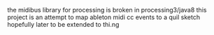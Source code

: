 the midibus library for processing is broken in processing3/java8
this project is an attempt to map ableton midi cc events to a quil sketch
hopefully later to be extended to thi.ng